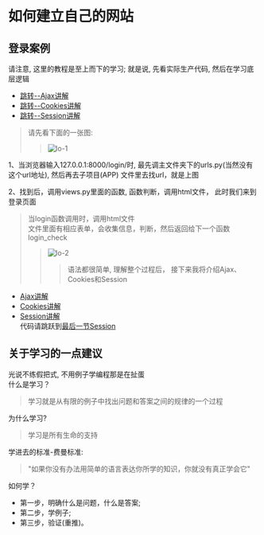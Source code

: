 如何建立自己的网站    
====

## 登录案例  
请注意, 这里的教程是至上而下的学习; 就是说, 先看实际生产代码, 然后在学习底层逻辑    
- [跳转--Ajax讲解]()    
- [跳转--Cookies讲解]()   
- [跳转--Session讲解]()    
  
> 请先看下面的一张图:  
>> ![lo-1](https://github.com/KissMyLady/Django/blob/master/Img/Ajax_Session/lo-1.jpg)  
  
1、当浏览器输入127.0.0.1:8000/login/时, 最先调主文件夹下的urls.py(当然没有这个url地址), 然后再去子项目(APP)  文件里去找url，就是上图  
  
2、找到后，调用views.py里面的函数, 函数判断，调用html文件， 此时我们来到登录页面    
> 当login函数调用时，调用html文件    
> 文件里面有相应表单，会收集信息，判断，然后返回给下一个函数login_check     
>> ![lo-2](https://github.com/KissMyLady/Django/blob/master/Img/Ajax_Session/lo-1.jpg)    
>>  
>>> 语法都很简单, 理解整个过程后， 接下来我将介绍Ajax、Cookies和Session     

- [Ajax讲解]()     
- [Cookies讲解]()    
- [Session讲解]()  
代码请跳跃到[最后一节Session]()      

## 关于学习的一点建议    
光说不练假把式, 不用例子学编程那是在扯蛋    
什么是学习？   
> 学习就是从有限的例子中找出问题和答案之间的规律的一个过程     
 
为什么学习?    
> 学习是所有生命的支持    
 
学进去的标准-费曼标准:    
> "如果你没有办法用简单的语言表达你所学的知识，你就没有真正学会它"  
  
如何学？    
* 第一步，明确什么是问题，什么是答案;    
* 第二步，学例子;    
* 第三步，验证(重推)。  

